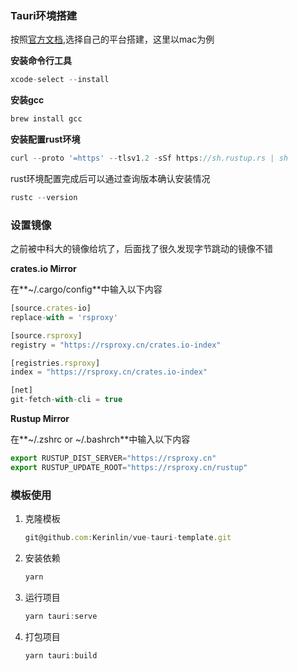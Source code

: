 ### Tauri环境搭建

按照[官方文档](https://tauri.studio/docs/get-started/intro),选择自己的平台搭建，这里以mac为例

**安装命令行工具**

```javascript
xcode-select --install
```

**安装gcc**

```javascript
brew install gcc
```

**安装配置rust环境**

```javascript
curl --proto '=https' --tlsv1.2 -sSf https://sh.rustup.rs | sh
```

rust环境配置完成后可以通过查询版本确认安装情况

```javascript
rustc --version
```



### 设置镜像

之前被中科大的镜像给坑了，后面找了很久发现字节跳动的镜像不错

**crates.io Mirror**

在**~/.cargo/config**中输入以下内容

```javascript
[source.crates-io]
replace-with = 'rsproxy'

[source.rsproxy]
registry = "https://rsproxy.cn/crates.io-index"

[registries.rsproxy]
index = "https://rsproxy.cn/crates.io-index"

[net]
git-fetch-with-cli = true
```

**Rustup Mirror**

在**~/.zshrc or ~/.bashrch**中输入以下内容

```javascript
export RUSTUP_DIST_SERVER="https://rsproxy.cn"
export RUSTUP_UPDATE_ROOT="https://rsproxy.cn/rustup"
```

### 模板使用

1. 克隆模板

   ```javascript
   git@github.com:Kerinlin/vue-tauri-template.git
   ```

2. 安装依赖

   ```javascript
   yarn
   ```

3. 运行项目

   ```javascript
   yarn tauri:serve
   ```

4. 打包项目

   ```javascript
   yarn tauri:build
   ```

   

